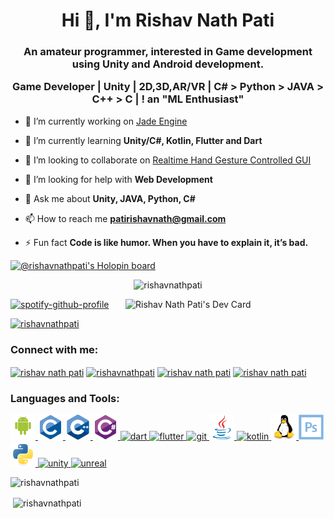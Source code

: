<h1 align="center">Hi 👋, I'm Rishav Nath Pati</h1>
<h3 align="center">An amateur programmer, interested in Game development using Unity and Android development.
  
Game Developer | Unity | 2D,3D,AR/VR | C# > Python > JAVA > C++ > C | ! an "ML Enthusiast"</h3>


- 🔭 I’m currently working on [Jade Engine](https://github.com/rishavnathpati/Jade-Engine)

- 🌱 I’m currently learning **Unity/C#, Kotlin, Flutter and Dart**

- 👯 I’m looking to collaborate on [Realtime Hand Gesture Controlled GUI](https://github.com/rishavnathpati/Realtime-Hand-Gesture-Controlled-GUI)

- 🤝 I’m looking for help with **Web Development**

- 💬 Ask me about **Unity, JAVA, Python, C#**

- 📫 How to reach me **patirishavnath@gmail.com**

- ⚡ Fun fact **Code is like humor. When you have to explain it, it’s bad.**

[![@rishavnathpati's Holopin board](https://holopin.io/api/user/board?user=rishavnathpati)](https://holopin.io/@rishavnathpati)

<p align="center"> <img src="https://komarev.com/ghpvc/?username=rishavnathpati&label=Profile%20views&color=0e75b6&style=flat" alt="rishavnathpati" /> </p>
<a href="https://app.daily.dev/rishavnathpati" target="_blank">
    <img
      width="320"
      align="right"
      src="https://api.daily.dev/devcards/fa103513d2ef43e7a6e50c479883e3ba.png?r=6j3" alt="Rishav Nath Pati's Dev Card"
    />
  </a>
</div>

[![spotify-github-profile](https://spotify-github-profile.vercel.app/api/view?uid=pjezynd6iht6ys6q9pa02h5ob&cover_image=true&theme=default)](https://spotify-github-profile.vercel.app/api/view?uid=pjezynd6iht6ys6q9pa02h5ob&redirect=true)

<p align="left"> <a href="https://twitter.com/rishavnathpati" target="blank"><img src="https://img.shields.io/twitter/follow/rishavnathpati?logo=twitter&style=for-the-badge" alt="rishavnathpati" /></a> </p>

<!-- ### Blogs posts
<!-- BLOG-POST-LIST:START -->
<!-- BLOG-POST-LIST:END -->

<h3 align="left">Connect with me:</h3>
<p align="left">
<a href="https://dev.to/rishavnathpati" target="blank"><img align="center" src="https://raw.githubusercontent.com/rahuldkjain/github-profile-readme-generator/master/src/images/icons/Social/devto.svg" alt="rishav nath pati" height="30" width="40" /></a>
<a href="https://twitter.com/rishavnathpati" target="blank"><img align="center" src="https://raw.githubusercontent.com/rahuldkjain/github-profile-readme-generator/master/src/images/icons/Social/twitter.svg" alt="rishavnathpati" height="30" width="40" /></a>
<a href="https://www.linkedin.com/in/rishav-n-67223bb9/" target="blank"><img align="center" src="https://raw.githubusercontent.com/rahuldkjain/github-profile-readme-generator/master/src/images/icons/Social/linked-in-alt.svg" alt="rishav nath pati" height="30" width="40" /></a>
<a href="https://stackoverflow.com/users/9881499/rishav-nath-pati" target="blank"><img align="center" src="https://raw.githubusercontent.com/rahuldkjain/github-profile-readme-generator/master/src/images/icons/Social/stack-overflow.svg" alt="rishav nath pati" height="30" width="40" /></a>
</p>

<h3 align="left">Languages and Tools:</h3>
<p align="left"> <a href="https://developer.android.com" target="_blank" rel="noreferrer"> <img src="https://raw.githubusercontent.com/devicons/devicon/master/icons/android/android-original-wordmark.svg" alt="android" width="40" height="40"/> </a> <a href="https://www.cprogramming.com/" target="_blank" rel="noreferrer"> <img src="https://raw.githubusercontent.com/devicons/devicon/master/icons/c/c-original.svg" alt="c" width="40" height="40"/> </a> <a href="https://www.w3schools.com/cpp/" target="_blank" rel="noreferrer"> <img src="https://raw.githubusercontent.com/devicons/devicon/master/icons/cplusplus/cplusplus-original.svg" alt="cplusplus" width="40" height="40"/> </a> <a href="https://www.w3schools.com/cs/" target="_blank" rel="noreferrer"> <img src="https://raw.githubusercontent.com/devicons/devicon/master/icons/csharp/csharp-original.svg" alt="csharp" width="40" height="40"/> </a> <a href="https://dart.dev" target="_blank" rel="noreferrer"> <img src="https://www.vectorlogo.zone/logos/dartlang/dartlang-icon.svg" alt="dart" width="40" height="40"/> </a> <a href="https://flutter.dev" target="_blank" rel="noreferrer"> <img src="https://www.vectorlogo.zone/logos/flutterio/flutterio-icon.svg" alt="flutter" width="40" height="40"/> </a> <a href="https://git-scm.com/" target="_blank" rel="noreferrer"> <img src="https://www.vectorlogo.zone/logos/git-scm/git-scm-icon.svg" alt="git" width="40" height="40"/> </a> <a href="https://www.java.com" target="_blank" rel="noreferrer"> <img src="https://raw.githubusercontent.com/devicons/devicon/master/icons/java/java-original.svg" alt="java" width="40" height="40"/> </a> <a href="https://kotlinlang.org" target="_blank" rel="noreferrer"> <img src="https://www.vectorlogo.zone/logos/kotlinlang/kotlinlang-icon.svg" alt="kotlin" width="40" height="40"/> </a> <a href="https://www.linux.org/" target="_blank" rel="noreferrer"> <img src="https://raw.githubusercontent.com/devicons/devicon/master/icons/linux/linux-original.svg" alt="linux" width="40" height="40"/> </a> <a href="https://www.photoshop.com/en" target="_blank" rel="noreferrer"> <img src="https://raw.githubusercontent.com/devicons/devicon/master/icons/photoshop/photoshop-line.svg" alt="photoshop" width="40" height="40"/> </a> <a href="https://www.python.org" target="_blank" rel="noreferrer"> <img src="https://raw.githubusercontent.com/devicons/devicon/master/icons/python/python-original.svg" alt="python" width="40" height="40"/> </a> <a href="https://unity.com/" target="_blank" rel="noreferrer"> <img src="https://www.vectorlogo.zone/logos/unity3d/unity3d-icon.svg" alt="unity" width="40" height="40"/> </a> <a href="https://unrealengine.com/" target="_blank" rel="noreferrer"> <img src="https://raw.githubusercontent.com/kenangundogan/fontisto/036b7eca71aab1bef8e6a0518f7329f13ed62f6b/icons/svg/brand/unreal-engine.svg" alt="unreal" width="40" height="40"/> </a> </p>

<p><img align="centre" src="https://github-readme-stats.vercel.app/api/top-langs?username=rishavnathpati&show_icons=true&locale=en&layout=compact" alt="rishavnathpati" /></p>

<p>&nbsp;<img align="center" src="https://github-readme-stats.vercel.app/api?username=rishavnathpati&show_icons=true&locale=en" alt="rishavnathpati" /></p>

<!--- <p align="center"> <a href="https://github.com/ryo-ma/github-profile-trophy"><img src="https://github-profile-trophy.vercel.app/?<!---username=rishavnathpati" alt="rishavnathpati"/></a> </p>

<p><img align="center" src="https://github-readme-streak-stats.herokuapp.com/?user=rishavnathpati&" alt="rishavnathpati" /></p>
